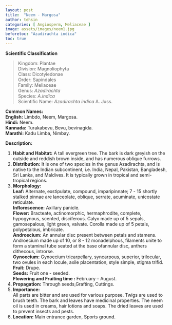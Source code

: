 ```yaml
---
layout: post
title:  "Neem - Margosa"
author: tehsin
categories: [ Angiosperm, Meliaceae ]
image: assets/images/neem1.jpg
beforetoc: "Azadirachta indica"
toc: true
---
```


**Scientific Classification**  
>Kingdom:			Plantae  
>Division:			Magnoliophyta  
>Class:				Dicotyledonae  
>Order:				Sapindales  
>Family:			Meliaceae  
>Genus:				*Azadirachta*  
>Species:			*A.indica*  
>Scientific Name:	*Azadirachta indica* A. Juss.  

**Common Names:**  
**English:**		Limbdo, Neem, Margosa.  
**Hindi:** 			Neem.  
**Kannada:**		Turakabevu, Bevu, bevinagida.  
**Marathi:**        Kadu Limba, Nimbay.  

**Description:**  
1. **Habit and Habitat:** A tall evergreen tree. The bark is dark greyish on the outside and reddish brown inside, and has numerous oblique furrows.  
2. **Distribution:** It is one of two species in the genus Azadirachta, and is native to the Indian subcontinent, i.e. India, Nepal, Pakistan, Bangladesh, Sri Lanka, and Maldives. It is typically grown in tropical and semi-tropical regions.  
3. **Morphology:**  
**Leaf:** Alternate, exstipulate, compound, imparipinnate; 7 - 15 shortly stalked pinnae are lanceolate, oblique, serrate, acuminate, unicostate reticulate.  
**Inflorescence:** Axillary panicle.  
**Flower:** Bracteate, actinomorphic, hermaphrodite, complete, hypogynous, scented, disciferous. Calyx made up of 5 sepals, gamosepalous, light green, valvate. Corolla made up of 5 petals, polypetalous, imbricate.  
**Androecium:** An annular disc present between petals and stamens. Androecium made up of 10, or 8 - 12 monadelphous, filaments unite to form a staminal tube seated at the base ofannular disc, anthers dithecous, introrse.  
**Gynoecium:** Gynoecium tricarpellary, syncarpous, superior, trilocular, two ovules in each locule, axile placentation, style simple, stigma trifid.  
**Fruit:** Drupe.  
**Seeds:** Fruit one - seeded.  
**Flowering and Fruiting time :** February – August.  
4. **Propagation:** Through seeds,Grafting, Cuttings.  
5. **Importance:**  
All parts are bitter and are used for various purpose. Twigs are used to brush teeth. The bark and leaves have medicinal properties. The neem oil is used in creams, hair lotions and soaps. The dried leaves are used to prevent insects and pests.  
6. **Location:** Main entrance garden, Sports ground.  
